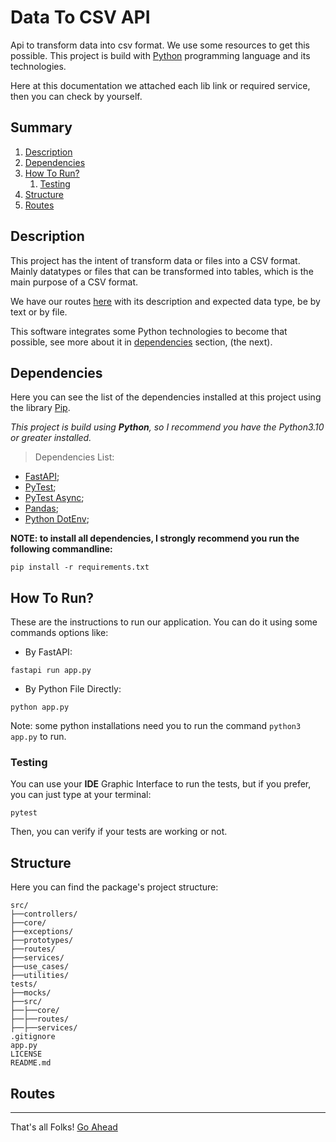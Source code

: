 # Data To CSV API
Api to transform data into csv format. We use some resources to get this possible. This project is build with [Python](https://www.python.org/) programming language and its technologies.

Here at this documentation we attached each lib link or required service, then you can check by yourself.

## Summary

1. [Description](#description)
2. [Dependencies](#dependencies)
3. [How To Run?](#how-to-run)
   1. [Testing](#testing)
4. [Structure](#structure)
5. [Routes](#routes)

## Description
This project has the intent of transform data or files into a CSV format. Mainly datatypes or files that can be transformed into tables, which is the main purpose of a CSV format.

We have our routes [here](#routes) with its description and expected data type, be by text or by file.

This software integrates some Python technologies to become that possible, see more about it in [dependencies](#dependencies) section, (the next).

## Dependencies
Here you can see the list of the dependencies installed at this project using the library [Pip](https://pypi.org/).

*This project is build using **Python**, so I recommend you have the Python3.10 or greater installed.*

> Dependencies List:

* [FastAPI](https://fastapi.tiangolo.com/);
* [PyTest](https://docs.pytest.org/en/stable/);
* [PyTest Async](https://pytest-asyncio.readthedocs.io/);
* [Pandas](https://pandas.pydata.org/);
* [Python DotEnv](https://github.com/theskumar/python-dotenv);

**NOTE: to install all dependencies, I strongly recommend you run the following commandline:**

```commandline
pip install -r requirements.txt
```

## How To Run?
These are the instructions to run our application. You can do it using some commands options like:

* By FastAPI:
```commandline
fastapi run app.py
```

* By Python File Directly:
```commandline
python app.py
```
Note: some python installations need you to run the command `python3 app.py` to run.

### Testing
You can use your **IDE** Graphic Interface to run the tests, but if you prefer, you can just type at your terminal:

```commandline
pytest
```

Then, you can verify if your tests are working or not.

## Structure
Here you can find the package's project structure:

```text
src/
├──controllers/
├──core/
├──exceptions/
├──prototypes/
├──routes/
├──services/
├──use_cases/
├──utilities/
tests/
├──mocks/
├──src/
├──├──core/
├──├──routes/
├──├──services/
.gitignore
app.py
LICENSE
README.md
```

## Routes

---
That's all Folks!
[Go Ahead](#data-to-csv-api)
